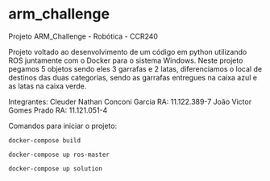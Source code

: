 # arm_challenge

Projeto ARM_Challenge - Robótica - CCR240

 Projeto voltado ao desenvolvimento de um código em python utilizando ROS juntamente com o Docker para o sistema Windows.
 Neste projeto pegamos 5 objetos sendo eles 3 garrafas e 2 latas, diferenciamos o local de destinos das duas categorias, sendo as garrafas entregues na caixa azul e as latas na caixa verde.

 Integrantes:
 Cleuder Nathan Conconi Garcia RA: 11.122.389-7
 João Victor Gomes Prado RA: 11.121.051-4

 
 Comandos para iniciar o projeto:

    docker-compose build
 
    docker-compose up ros-master
 
    docker-compose up solution

 